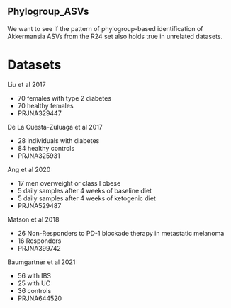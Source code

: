 ## Phylogroup_ASVs

We want to see if the pattern of phylogroup-based identification of Akkermansia ASVs from the R24 set also holds true in unrelated datasets.

# Datasets
Liu et al 2017
- 70 females with type 2 diabetes
- 70 healthy females
- PRJNA329447

De La Cuesta-Zuluaga et al 2017
- 28 individuals with diabetes
- 84 healthy controls
- PRJNA325931

Ang et al 2020
- 17 men overweight or class I obese
- 5 daily samples after 4 weeks of baseline diet
- 5 daily samples after 4 weeks of ketogenic diet
- PRJNA529487

Matson et al 2018
- 26 Non-Responders to PD-1 blockade therapy in metastatic melanoma
- 16 Responders
- PRJNA399742

Baumgartner et al 2021
- 56 with IBS
- 25 with UC
- 36 controls
- PRJNA644520
